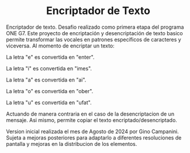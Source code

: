 <h1 align="center"> Encriptador de Texto </h1>
<p align="left"> Encriptador de texto. Desafio realizado como primera etapa del programa ONE G7.
Este proyecto de encriptación y desencriptación de texto basico permite transformar las vocales en patrones específicos de caracteres y viceversa.
Al momento de encriptar un texto:</p>
<p align="left"> La letra "e" es convertida en "enter". </p>
<p align="left">La letra "i" es convertida en "imes". </p>
<p align="left">La letra "a" es convertida en "ai".</p>
<p align="left">La letra "o" es convertida en "ober".</p>
<p align="left">La letra "u" es convertida en "ufat".  </p>

Actuando de manera contraria en el caso de la desencriptacion de un mensaje.
Asi mismo, permite copiar el texto encriptado/desencriptado.

Version inicial realizada el mes de Agosto de 2024 por Gino Campanini.
Sujeta a mejoras posteriores para adaptarlo a diferentes resoluciones de pantalla y mejoras en la distribucion de los elementos.</p>
